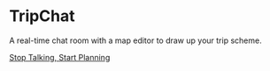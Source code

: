 # TripChat
A real-time chat room with a map editor to draw up your trip scheme.

[Stop Talking, Start Planning](http://waitforit.tw:9000)